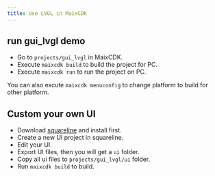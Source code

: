 ```yaml
---
title: Use LVGL in MaixCDK
---
```


## run gui_lvgl demo

* Go to `projects/gui_lvgl` in MaixCDK.
* Execute `maixcdk build` to build the project for PC.
* Execute `maixcdk run` to run the project on PC.

You can also excute `maixcdk menuconfig` to change platform to build for other platform.

## Custom your own UI

* Download [squareline](https://squareline.io/) and install first.
* Create a new UI project in squareline.
* Edit your UI.
* Export UI files, then you will get a `ui` folder.
* Copy all ui files to `projects/gui_lvgl/ui` folder.
* Run `maixcdk build` to build.


